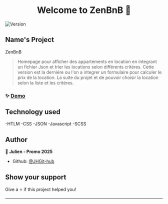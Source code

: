 <h1 align="center">Welcome to ZenBnB 👋</h1>
<p>
  <img alt="Version" src="https://img.shields.io/badge/version-3.0-blue.svg?cacheSeconds=2592000" />
</p>

## Name's Project
ZenBnB

> Homepage pour afficher des appartements en location en integrant un fichier Json et trier les locations selon différents critéres. Cette version est la derniére ou l'on a integrer un formulaire pour calculer le prix de la location. La suite du projet et de pouvoir choisir la location selon la liste et les critéres.

### ✨ [Demo](https://github.com/JHGit-hub/ZenBnB/actions/runs/14176908391/job/39713928725)


## Technology used
-HTLM
-CSS
-JSON
-Javascript
-SCSS


## Author

👤 **Julien - Promo 2025**

* Github: [@JHGit-hub](https://github.com/JHGit-hub)

## Show your support

Give a ⭐️ if this project helped you!

***